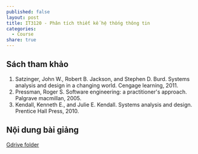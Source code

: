 ```yaml
---
published: false
layout: post
title: IT3120 - Phân tích thiết kế hệ thống thông tin
categories:
  - Course
share: true
---
```

## Sách tham khảo

1. Satzinger, John W., Robert B. Jackson, and Stephen D. Burd. Systems analysis and design in a changing world. Cengage learning, 2011.
2. Pressman, Roger S. Software engineering: a practitioner's approach. Palgrave macmillan, 2005.
3. Kendall, Kenneth E., and Julie E. Kendall. Systems analysis and design. Prentice Hall Press, 2010.

## Nội dung bài giảng
[Gdrive folder](https://drive.google.com/drive/folders/1fiMuY2jBUtoiNk213qhEvDmB2Y4brnBs?usp=sharing)
